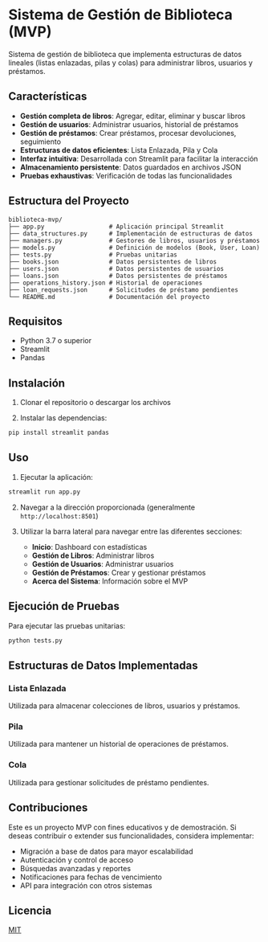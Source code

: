 # Sistema de Gestión de Biblioteca (MVP)

Sistema de gestión de biblioteca que implementa estructuras de datos lineales (listas enlazadas, pilas y colas) para administrar libros, usuarios y préstamos.

## Características

- **Gestión completa de libros**: Agregar, editar, eliminar y buscar libros
- **Gestión de usuarios**: Administrar usuarios, historial de préstamos
- **Gestión de préstamos**: Crear préstamos, procesar devoluciones, seguimiento
- **Estructuras de datos eficientes**: Lista Enlazada, Pila y Cola
- **Interfaz intuitiva**: Desarrollada con Streamlit para facilitar la interacción
- **Almacenamiento persistente**: Datos guardados en archivos JSON
- **Pruebas exhaustivas**: Verificación de todas las funcionalidades

## Estructura del Proyecto

```
biblioteca-mvp/
├── app.py                  # Aplicación principal Streamlit
├── data_structures.py      # Implementación de estructuras de datos
├── managers.py             # Gestores de libros, usuarios y préstamos
├── models.py               # Definición de modelos (Book, User, Loan)
├── tests.py                # Pruebas unitarias
├── books.json              # Datos persistentes de libros
├── users.json              # Datos persistentes de usuarios
├── loans.json              # Datos persistentes de préstamos
├── operations_history.json # Historial de operaciones
├── loan_requests.json      # Solicitudes de préstamo pendientes
└── README.md               # Documentación del proyecto
```

## Requisitos

- Python 3.7 o superior
- Streamlit
- Pandas

## Instalación

1. Clonar el repositorio o descargar los archivos

2. Instalar las dependencias:

```bash
pip install streamlit pandas
```

## Uso

1. Ejecutar la aplicación:

```bash
streamlit run app.py
```

2. Navegar a la dirección proporcionada (generalmente `http://localhost:8501`)

3. Utilizar la barra lateral para navegar entre las diferentes secciones:
   - **Inicio**: Dashboard con estadísticas
   - **Gestión de Libros**: Administrar libros
   - **Gestión de Usuarios**: Administrar usuarios
   - **Gestión de Préstamos**: Crear y gestionar préstamos
   - **Acerca del Sistema**: Información sobre el MVP

## Ejecución de Pruebas

Para ejecutar las pruebas unitarias:

```bash
python tests.py
```

## Estructuras de Datos Implementadas

### Lista Enlazada
Utilizada para almacenar colecciones de libros, usuarios y préstamos.

### Pila
Utilizada para mantener un historial de operaciones de préstamos.

### Cola
Utilizada para gestionar solicitudes de préstamo pendientes.

## Contribuciones

Este es un proyecto MVP con fines educativos y de demostración. Si deseas contribuir o extender sus funcionalidades, considera implementar:

- Migración a base de datos para mayor escalabilidad
- Autenticación y control de acceso
- Búsquedas avanzadas y reportes
- Notificaciones para fechas de vencimiento
- API para integración con otros sistemas

## Licencia

[MIT](https://opensource.org/licenses/MIT)
